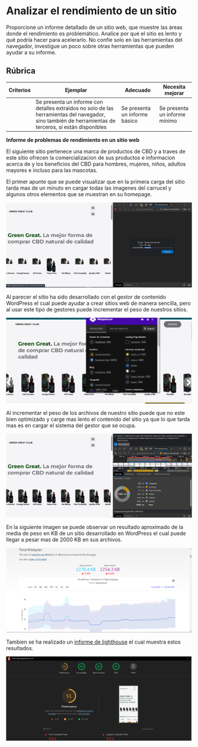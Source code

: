 # Analizar el rendimiento de un sitio

Proporcione un informe detallado de un sitio web, que muestre las áreas donde el rendimiento es problemático. Analice por qué el sitio es lento y qué podría hacer para acelerarlo. No confíe solo en las herramientas del navegador, investigue un poco sobre otras herramientas que pueden ayudar a su informe.

## Rúbrica

| Criterios | Ejemplar | Adecuado | Necesita mejorar |
| -------- | -------------------------------------------- | --------------------- | ----------------- |
| | Se presenta un informe con detalles extraídos no solo de las herramientas del navegador, sino también de herramientas de terceros, si están disponibles | Se presenta un informe básico | Se presenta un informe mínimo |

<strong>Informe de problemas de rendimiento en un sitio web</strong>

El siguiente sitio pertenece una marca de productos de CBD y a traves de este sitio ofrecen la comercializacion de sus productos e informacion acerca de y los beneficios del CBD para hombres, mujeres, niños, adultos mayores e incluso para las mascotas.

El primer apunte que se puede visualizar que en la primera carga del sitio tarda mas de un minuto en cargar todas las imagenes del carrucel y algunos otros elementos que se muestran en su homepage.

![Alt text](./img/image.png)

Al parecer el sitio ha sido desarrollado con el gestor de contenido WordPress el cual puede ayudar a crear sitios web de manera sencilla, pero al usar este tipo de gestores puede incrementar el peso de nuestros sitios.

![Alt text](./img/image2.png)

Al incrementar el peso de los archivos de nuestro sitio puede que no este bien optimizado y carge mas lento el contenido del sitio ya que lo que tarda mas es en cargar el sistema del gestor que se ocupa.

![Alt text](./img/image3.png)

En la siguiente imagen se puede observar un resultado aproximado de la media de peso en KB de un sitio desarrollado en WordPress el cual puede llegar a pesar mas de 2000 KB en sus archivos.

![Alt text](./img/image4.png)

Tambien se ha realizado un <a href="./Docs/InformeGreenGreatClub.pdf">informe de lighthouse</a> el cual muestra estos resultados.

![Alt text](./img/image5.png)